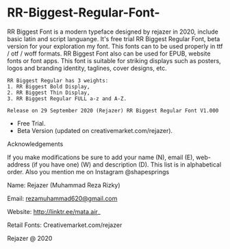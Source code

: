 # RR-Biggest-Regular-Font-

RR Biggest Font is a modern typeface designed by rejazer in 2020, include basic latin and script languange. 
It's free trial RR Biggest Regular Font, beta version for your exploration my font. 
This fonts can to be used properly in ttf / otf / woff formats. RR Biggest Font also can be used for EPUB, website fonts or font apps. 
This font is suitable for striking displays such as posters, logos and branding identity, taglines, cover designs, etc.

	RR Biggest Regular has 3 weights:
	1. RR Biggest Bold Display, 
	2. RR Biggest Thin Display, 
	3. RR Biggest Regular FULL a-z and A-Z.

	Release on 29 September 2020 (Rejazer) RR Biggest Regular Font V1.000
- Free Trial.
- Beta Version (updated on creativemarket.com/rejazer).


Acknowledgements

If you make modifications be sure to add your name (N),
email (E), web-address (if you have one) (W) and
description (D). This list is in alphabetical order. Also you mention me on Instagram @shapesprings

Name: Rejazer (Muhammad Reza Rizky)

Email: rezamuhammad620@gmail.com

Website: http://linktr.ee/mata.air_ 

Retail Fonts: Creativemarket.com/rejazer

Rejazer @ 2020
